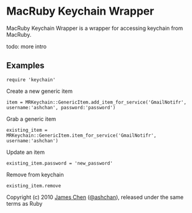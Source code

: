 # MacRuby Keychain Wrapper #

MacRuby Keychain Wrapper is a wrapper for accessing keychain from MacRuby.

todo: more intro

## Examples ##

    require 'keychain'

Create a new generic item

    item = MRKeychain::GenericItem.add_item_for_service('GmailNotifr', username:'ashchan', password:'password')

Grab a generic item 

    existing_item = MRKeychain::GenericItem.item_for_service('GmailNotifr', username:'ashchan')

Update an item

    existing_item.password = 'new_password'

Remove from keychain

    existing_item.remove


Copyright (c) 2010 [James Chen](http://ashchan.com/) ([@ashchan](http://twitter.com/ashchan)), released under the same terms as Ruby